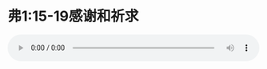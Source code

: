 # 弗1:15-19感谢和祈求

<audio style="width: 100%;" preload="false" controls controlslist="nodownload"><source src="//cdn.simai.ml/audio/mp3/old/12334.mp3" type="audio/mpeg">Your browser does not support the audio element.</audio>


